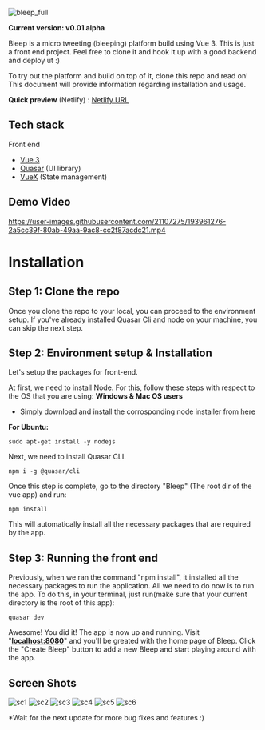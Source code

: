 ![bleep_full](https://user-images.githubusercontent.com/21107275/193960969-dea26b34-071b-4ca6-a9f2-63ab2885d53d.png)


**Current version: v0.01 alpha**

Bleep is a micro tweeting (bleeping) platform build using Vue 3. This is just a front end project. Feel free to clone it and hook it up with a good backend and deploy ut :)

To try out the platform and build on top of it, clone this repo and read on! This document will provide information regarding installation and usage.

**Quick preview** (Netlify) : [Netlify URL](https://bleepsyadev.netlify.app/)

## Tech stack

Front end
 - [Vue 3](https://v3.vuejs.org/)
 - [Quasar](https://quasar.dev/) (UI library) 
 - [VueX](https://vuex.vuejs.org/) (State management)


## Demo Video

https://user-images.githubusercontent.com/21107275/193961276-2a5cc39f-80ab-49aa-9ac8-cc2f87acdc21.mp4


# Installation

## Step 1: Clone the repo

Once you clone the repo to your local, you can proceed to the environment setup. If you've already installed Quasar Cli and node on your machine, you can skip the next step.

## Step 2: Environment setup & Installation


Let's setup the packages for front-end. 

At first, we need to install Node. For this, follow these steps with respect to the OS that you are using:
**Windows & Mac OS users**
 - Simply download and install the corrosponding node installer from [here](https://nodejs.org/en/)

**For Ubuntu:**

```curl -sL https://deb.nodesource.com/setup_12.x | sudo -E bash -
sudo apt-get install -y nodejs
```

Next, we need to install Quasar CLI.

```npm i -g @quasar/cli```

Once this step is complete, go to the directory "Bleep" (The root dir of the vue app) and run:

```npm install```

This will automatically install all the necessary packages that are required by the app.


## Step 3: Running the front end

Previously, when we ran the command "npm install", it installed all the necessary packages to run the application.
All we need to do now is to run the app. To do this, in your terminal, just run(make sure that your current directory is the root of this app):

```quasar dev```

Awesome! You did it! The app is now up and running.
Visit "**[localhost:8080](http://localhost:8080/login)**" and you'll be greated with the home page of Bleep. Click the "Create Bleep" button to add a new Bleep and start playing around with the app.


## Screen Shots

![sc1](https://user-images.githubusercontent.com/21107275/193961891-97cad1f9-85e2-4f4c-ae47-0917787d7bab.png)
![sc2](https://user-images.githubusercontent.com/21107275/193961894-03052403-9ed5-481b-be32-ee5364c37e80.png)
![sc3](https://user-images.githubusercontent.com/21107275/193961898-371219fc-c679-446c-bcf5-d389137c5b0e.png)
![sc4](https://user-images.githubusercontent.com/21107275/193961903-1fe78766-f65e-4102-97cc-87cac1d0bf20.png)
![sc5](https://user-images.githubusercontent.com/21107275/193961905-edde4168-b3e9-43c5-a1b3-e786f81ffc50.png)
![sc6](https://user-images.githubusercontent.com/21107275/193961906-781494d0-ed3b-4463-b04d-04305aad9920.png)


*Wait for the next update for more bug fixes and features :)
